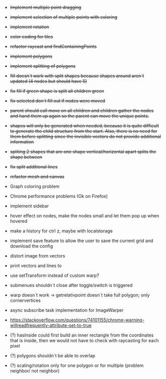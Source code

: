 * ~~Implement multiple point dragging~~
* ~~implement selection of multiple points with coloring~~
* ~~implement rotation~~
* ~~color coding for tiles~~
* ~~refactor raycast and findContainingPoints~~
* ~~implement polygons~~
* ~~implement splitting of polygons~~
* ~~fill doesn´t work with split shapes because shapes around aren´t updated (4 nodes but should have 5)~~
* ~~fix fill if green shape is split all children green~~
* ~~fix selected don´t fill out if nodes were moved~~
* ~~parent should call move on all children and children gather the nodes and hand them up again so the parent can move
  the unique points.~~
* ~~shapes will only be generated when needed, because it is quite difficult to generate the child structure from the
  start. Also, there is no need for them before splitting since the invisible vectors do not provide additional
  information~~
* ~~spliting 2 shapes that are one shape vertical/horizontal apart splits the shape between~~
* ~~fix split additional lines~~
* ~~refactor mesh and canvas~~
* Graph coloring problem
* Chrome performance problems (Ok on Firefox)
* implement sidebar
* hover effect on nodes, make the nodes small and let them pop up when hovered
* make a history for ctrl z, maybe with localstorage
* implement save feature to allow the user to save the current grid and download the config
* distort image from vectors
* print vectors and lines to
* use setTransform instead of custom warp?
* submenues shouldn´t close after toggle/switch is triggered
* warp doesn´t work -> getrelativpoint doesn´t take full polygon; only cornervertices
* async subscribe task implementation for ImageWarper
* https://stackoverflow.com/questions/74101155/chrome-warning-willreadfrequently-attribute-set-to-true

* (?) hasInside could first build an inner rectangle from the coordinates that is inside, then we would not have to check with raycasting for each pixel
* (?) polygons shouldn´t be able to overlap
* (?) scaling/rotation only for one polygon or for multiple (problem neighbor/ not neighbor)
